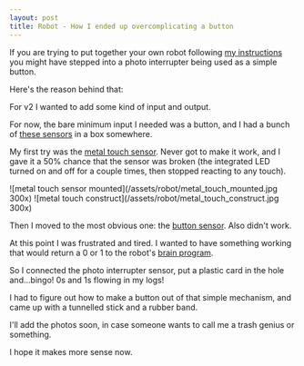 ```yaml
---
layout: post
title: Robot - How I ended up overcomplicating a button
---
```


If you are trying to put together your own robot following [my instructions](https://github.com/angelalonso/robot) you might have stepped into a photo interrupter being used as a simple button.

Here's the reason behind that:

For v2 I wanted to add some kind of input and output.

For now, the bare minimum input I needed was a button, and I had a bunch of [these sensors](https://www.banggood.com/Geekcreit-37-In-1-Sensor-Module-Board-Set-Starter-Kits-SENSOR-KIT-For-Arduino-Carton-Box-Package-p-89734.html?akmClientCountry=DE&&cur_warehouse=CN) in a box somewhere.

My first try was the [metal touch sensor](https://steemit.com/utopian-io/@ted7/arduino-101-using-a-ky-036-metal-touch-sensor). Never got to make it work, and I gave it a 50% chance that the sensor was broken (the integrated LED turned on and off for a couple times, then stopped reacting to any touch).

![metal touch sensor mounted](/assets/robot/metal_touch_mounted.jpg 300x)
![metal touch construct](/assets/robot/metal_touch_construct.jpg 300x)

Then I moved to the most obvious one: the [button sensor](https://steemit.com/utopian-io/@ted7/arduino-101-using-a-ky-036-metal-touch-sensor). Also didn't work.

At this point I was frustrated and tired. I wanted to have something working that would return a 0 or 1 to the robot's [brain program](https://github.com/angelalonso/robot/tree/master/brain).

So I connected the photo interrupter sensor, put a plastic card in the hole and...bingo! 0s and 1s flowing in my logs!

I had to figure out how to make a button out of that simple mechanism, and came up with a tunnelled stick and a rubber band.

I'll add the photos soon, in case someone wants to call me a trash genius or something.

I hope it makes more sense now.  
